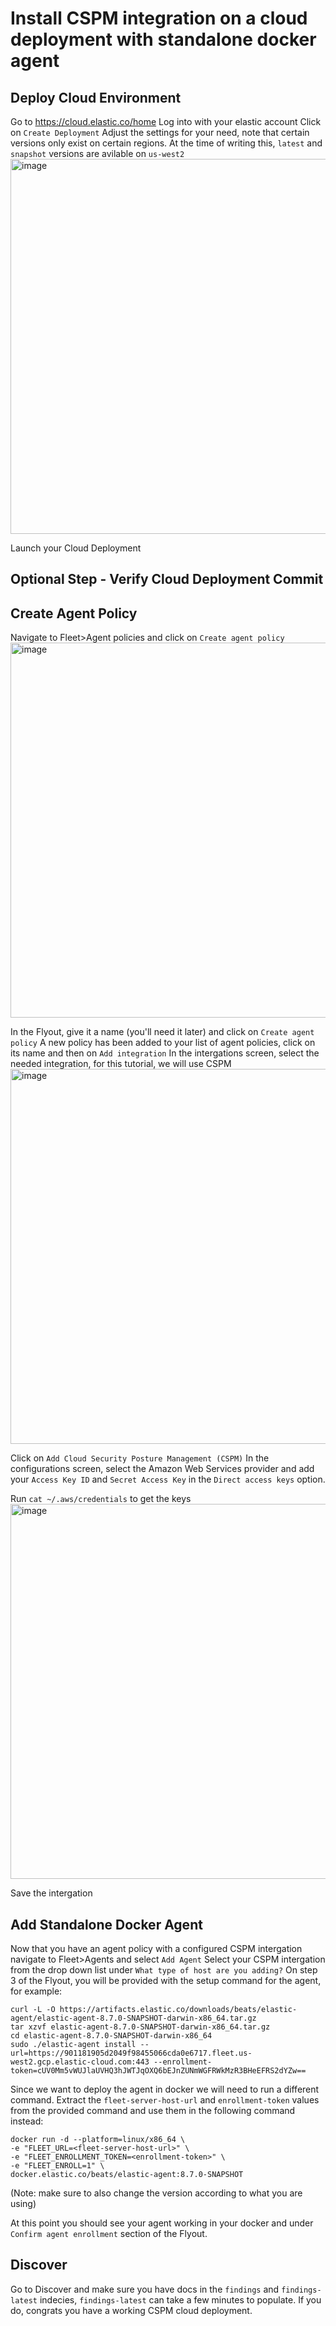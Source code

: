 # Install CSPM integration on a cloud deployment with standalone docker agent

## Deploy Cloud Environment
Go to https://cloud.elastic.co/home
Log into with your elastic account
Click on `Create Deployment`
Adjust the settings for your need, note that certain versions only exist on certain regions. 
At the time of writing this, `latest` and `snapshot` versions are avilable on `us-west2` 
<img width="600" alt="image" src="https://user-images.githubusercontent.com/51442161/222231445-5033bd97-9f19-4241-9784-876e92417a23.png">


Launch your Cloud Deployment

## Optional Step - Verify Cloud Deployment Commit


## Create Agent Policy
Navigate to Fleet>Agent policies and click on `Create agent policy`
<img width="600" alt="image" src="https://user-images.githubusercontent.com/51442161/222233724-fcdc7d5d-d35b-4fb8-aed9-c157471c789d.png">

In the Flyout, give it a name (you'll need it later) and click on `Create agent policy`
A new policy has been added to your list of agent policies, click on its name and then on `Add integration`
In the intergations screen, select the needed integration, for this tutorial, we will use CSPM
<img width="600" alt="image" src="https://user-images.githubusercontent.com/51442161/222234500-39dbda6c-8880-4f43-99f4-9cc2d3c7a655.png">

Click on `Add Cloud Security Posture Management (CSPM)`
In the configurations screen, select the Amazon Web Services provider and add your `Access Key ID` and `Secret Access Key` in the `Direct access keys` option.

Run `cat ~/.aws/credentials` to get the keys
<img width="600" alt="image" src="https://user-images.githubusercontent.com/51442161/222235991-5ea07776-d5fe-4a9c-9629-a619c5326970.png">

Save the intergation

## Add Standalone Docker Agent
Now that you have an agent policy with a configured CSPM intergation navigate to Fleet>Agents and select `Add Agent`
Select your CSPM intergation from the drop down list under `What type of host are you adding?`
On step 3 of the Flyout, you will be provided with the setup command for the agent, for example:

```
curl -L -O https://artifacts.elastic.co/downloads/beats/elastic-agent/elastic-agent-8.7.0-SNAPSHOT-darwin-x86_64.tar.gz
tar xzvf elastic-agent-8.7.0-SNAPSHOT-darwin-x86_64.tar.gz
cd elastic-agent-8.7.0-SNAPSHOT-darwin-x86_64
sudo ./elastic-agent install --url=https://901181905d2049f98455066cda0e6717.fleet.us-west2.gcp.elastic-cloud.com:443 --enrollment-token=cUV0Mm5vWUJlaUVHQ3hJWTJqOXQ6bEJnZUNmWGFRWkMzR3BHeEFRS2dYZw==
```

Since we want to deploy the agent in docker we will need to run a different command.
Extract the `fleet-server-host-url` and `enrollment-token` values from the provided command and use them in the following command instead:

```
docker run -d --platform=linux/x86_64 \
-e "FLEET_URL=<fleet-server-host-url>" \
-e "FLEET_ENROLLMENT_TOKEN=<enrollment-token>" \
-e "FLEET_ENROLL=1" \
docker.elastic.co/beats/elastic-agent:8.7.0-SNAPSHOT
```
(Note: make sure to also change the version according to what you are using)

At this point you should see your agent working in your docker and under `Confirm agent enrollment` section of the Flyout.

## Discover
Go to Discover and make sure you have docs in the `findings` and `findings-latest` indecies, `findings-latest` can take a few minutes to populate.
If you do, congrats you have a working CSPM cloud deployment.
